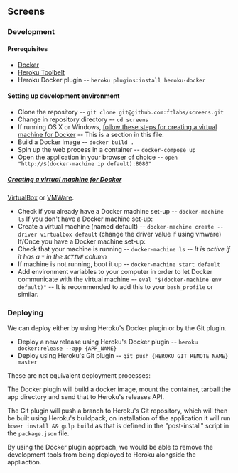 ## Screens

### Development

#### Prerequisites
- [Docker](https://www.docker.com/docker-toolbox)
- [Heroku Toolbelt](https://toolbelt.heroku.com/)
- Heroku Docker plugin -- `heroku plugins:install heroku-docker`

#### Setting up development environment
- Clone the repository -- `git clone git@github.com:ftlabs/screens.git`
- Change in repository directory -- `cd screens`
- If running OS X or Windows, [follow these steps for creating a virtual machine for Docker](#creating-a-virtual-machine-for-docker) -- This is a section in this file.
- Build a Docker image -- `docker build .`
- Spin up the web process in a container -- `docker-compose up`
- Open the application in your browser of choice -- `open "http://$(docker-machine ip default):8080"`

##### [Creating a virtual machine for Docker](#creating-a-virtual-machine-for-docker)
 [VirtualBox](https://www.virtualbox.org/wiki/Downloads) or [VMWare](http://www.vmware.com/uk/).

- Check if you already have a Docker machine set-up -- `docker-machine ls`
If you don't have a Docker machine set-up:
- Create a virtual machine (named default) -- `docker-machine create --driver virtualbox default` (change the driver value if using vmware)
If/Once you have a Docker machine set-up:
- Check that your machine is running -- `docker-machine ls` -- _It is active if it has a `*` in the `ACTIVE` column_
- If machine is not running, boot it up -- `docker-machine start default`
- Add environment variables to your computer in order to let Docker communicate with the virtual machine -- `eval "$(docker-machine env default)"` -- It is recommended to add this to your `bash_profile` or similar.

### Deploying
We can deploy either by using Heroku's Docker plugin or by the Git plugin.

- Deploy a new release using Heroku's Docker plugin -- `heroku docker:release --app {APP_NAME}`
- Deploy using Heroku's Git plugin -- `git push {HEROKU_GIT_REMOTE_NAME} master`

These are not equivalent deployment processes:

The Docker plugin will build a docker image, mount the container, tarball the app directory and send that to Heroku's releases API. 

The Git plugin will push a branch to Heroku's Git repository, which will then be built using Heroku's buildpack, on installation of the application it will run `bower install && gulp build` as that is defined in the "post-install" script in the `package.json` file.

By using the Docker plugin approach, we would be able to remove the development tools from being deployed to Heroku alongside the appliaction.
